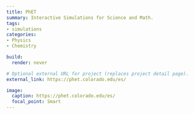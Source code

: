 ```yaml
---
title: PhET
summary: Interactive Simulations for Science and Math.
tags:
- simulations
categories:
- Physics
- Chemistry

build:
  render: never

# Optional external URL for project (replaces project detail page).
external_link: https://phet.colorado.edu/es/

image:
  caption: https://phet.colorado.edu/es/
  focal_point: Smart
---
```

